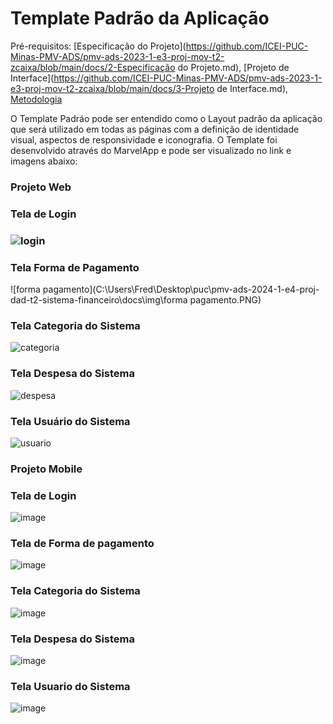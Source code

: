 # Template Padrão da Aplicação

Pré-requisitos: [Especificação do Projeto](https://github.com/ICEI-PUC-Minas-PMV-ADS/pmv-ads-2023-1-e3-proj-mov-t2-zcaixa/blob/main/docs/2-Especificação do Projeto.md), [Projeto de Interface](https://github.com/ICEI-PUC-Minas-PMV-ADS/pmv-ads-2023-1-e3-proj-mov-t2-zcaixa/blob/main/docs/3-Projeto de Interface.md), [Metodologia](https://github.com/ICEI-PUC-Minas-PMV-ADS/pmv-ads-2023-1-e3-proj-mov-t2-zcaixa/blob/main/docs/4-Metodologia.md)

O Template Padráo pode ser entendido como o Layout padrão da aplicação que será utilizado em todas as páginas com a definição de identidade visual, aspectos de responsividade e iconografia. O Template foi desenvolvido através do MarvelApp e pode ser visualizado no link e imagens abaixo:

### Projeto Web

### Tela de Login

### ![login](C:\Users\Fred\Desktop\puc\pmv-ads-2024-1-e4-proj-dad-t2-sistema-financeiro\docs\img\login.PNG)

### Tela Forma de Pagamento

![forma pagamento](C:\Users\Fred\Desktop\puc\pmv-ads-2024-1-e4-proj-dad-t2-sistema-financeiro\docs\img\forma pagamento.PNG)

### Tela Categoria do Sistema

![categoria](C:\Users\Fred\Desktop\puc\pmv-ads-2024-1-e4-proj-dad-t2-sistema-financeiro\docs\img\categoria.PNG)

### Tela Despesa do Sistema

![despesa](C:\Users\Fred\Desktop\puc\pmv-ads-2024-1-e4-proj-dad-t2-sistema-financeiro\docs\img\despesa.PNG)

### Tela Usuário do Sistema

![usuario](C:\Users\Fred\Desktop\puc\pmv-ads-2024-1-e4-proj-dad-t2-sistema-financeiro\docs\img\usuario.PNG)

### Projeto Mobile

### Tela de Login

![image](https://github.com/ICEI-PUC-Minas-PMV-ADS/pmv-ads-2024-1-e4-proj-dad-t2-sistema-financeiro/assets/114113443/0924fbec-f6d6-4689-b7e9-f5aab5b30055)

### Tela de Forma de pagamento 

![image](https://github.com/ICEI-PUC-Minas-PMV-ADS/pmv-ads-2024-1-e4-proj-dad-t2-sistema-financeiro/assets/114113443/feb32c06-2428-4b75-b623-32b887a7072b)

### Tela Categoria do Sistema

![image](https://github.com/ICEI-PUC-Minas-PMV-ADS/pmv-ads-2024-1-e4-proj-dad-t2-sistema-financeiro/assets/114113443/f9fb2289-b772-4737-9e9c-1dfda3322473)

### Tela Despesa do Sistema

![image](https://github.com/ICEI-PUC-Minas-PMV-ADS/pmv-ads-2024-1-e4-proj-dad-t2-sistema-financeiro/assets/114113443/9c156d4b-1cde-4ce1-8412-6408e87e54b8)

### Tela Usuario do Sistema

![image](https://github.com/ICEI-PUC-Minas-PMV-ADS/pmv-ads-2024-1-e4-proj-dad-t2-sistema-financeiro/assets/114113443/56b8b0a7-70f1-4440-85f0-45530f4ff1a2)
